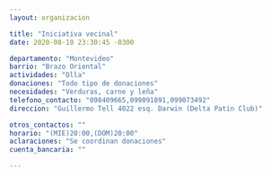 ```yaml
---
layout: organizacion

title: "Iniciativa vecinal"
date: 2020-08-10 23:30:45 -0300

departamento: "Montevideo"
barrio: "Brazo Oriental"
actividades: "Olla"
donaciones: "Todo tipo de donaciones"
necesidades: "Verduras, carne y leña"
telefono_contacto: "098409665,099091891,099073492"
direccion: "Guillermo Tell 4022 esq. Darwin (Delta Patin Club)"

otros_contactos: ""
horario: "(MIE)20:00,(DOM)20:00"
aclaraciones: "Se coordinan donaciones"
cuenta_bancaria: ""

---
```

